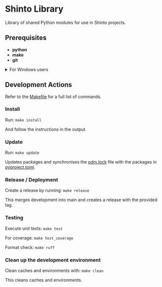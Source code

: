 # Shinto Library

Library of shared Python modules for use in Shinto projects.

## Prerequisites

- **python**
- **make**
- **git**

<details>
<summary>For Windows users</summary>

Make sure the commandline tools are added to your system's environment variables `PATH`.

Required paths (might be different depending on your installation/location):

```markdown
# Python

%USERPROFILE%\AppData\Local\Programs\Python\Python312
%USERPROFILE%\AppData\Local\Programs\Python\Python312\Scripts

# Make

C:\Program Files (x86)\GnuWin32\bin

# Git

C:\Program Files\Git\bin
C:\Program Files\Git\cmd
```

</details>

## Development Actions

Refer to the [Makefile](./Makefile) for a full list of commands.

### Install

Run: `make install`

And follow the instructions in the output.

### Update

Run: `make update`

Updates packages and synchronises the [pdm.lock](./pdm.lock) file with the packages in [pyproject.toml](./pyproject.toml).

### Release / Deployment

Create a release by running: `make release`

This merges development into main and creates a release with the provided tag.

### Testing

Execute unit tests: `make test`

For coverage: `make test_coverage`

Format check: `make ruff`

### Clean up the development environment

Clean caches and environments with: `make clean`

This cleans caches and environments.
